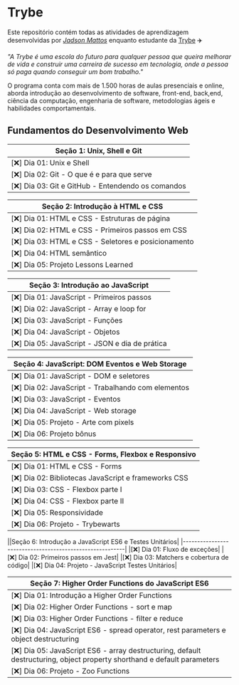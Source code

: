 # Trybe

Este repositório contém todas as atividades de aprendizagem desenvolvidas por _[Jadson Mattos](https://linkedin.com/in/jadsonmattos)_ enquanto estudante da [Trybe](https://www.betrybe.com/) :airplane:

_"A Trybe é uma escola do futuro para qualquer pessoa que queira melhorar de vida e construir uma carreira de sucesso em tecnologia, onde a pessoa só paga quando conseguir um bom trabalho."_

O programa conta com mais de 1.500 horas de aulas presenciais e online, aborda introdução ao desenvolvimento de software, front-end, back,end, ciência da computação, engenharia de software, metodologias ágeis e habilidades comportamentais.

## Fundamentos do Desenvolvimento Web

|Seção 1: Unix, Shell e Git|
|----------------------------|
|[:x:] Dia 01: Unix e Shell|
|[:x:] Dia 02: Git - O que é e para que serve|
|[:x:] Dia 03: Git e GitHub - Entendendo os comandos|

|Seção 2: Introdução à HTML e CSS|
|-------------------------------------|
|[:x:] Dia 01: HTML e CSS - Estruturas de página|
|[:x:] Dia 02: HTML e CSS - Primeiros passos em CSS|
|[:x:] Dia 03: HTML e CSS - Seletores e posicionamento|
|[:x:] Dia 04: HTML semântico|
|[:x:] Dia 05: Projeto Lessons Learned|

|Seção 3: Introdução ao JavaScript|
|-------------------------------------|
|[:x:] Dia 01: JavaScript - Primeiros passos|
|[:x:] Dia 02: JavaScript - Array e loop for|
|[:x:] Dia 03: JavaScript - Funções|
|[:x:] Dia 04: JavaScript - Objetos|
|[:x:] Dia 05: JavaScript - JSON e dia de prática|

|Seção 4: JavaScript: DOM Eventos e Web Storage|
|-------------------------------------------------|
|[:x:] Dia 01: JavaScript - DOM e seletores|
|[:x:] Dia 02: JavaScript - Trabalhando com elementos|
|[:x:] Dia 03: JavaScript - Eventos|
|[:x:] Dia 04: JavaScript - Web storage|
|[:x:] Dia 05: Projeto - Arte com pixels|
|[:x:] Dia 06: Projeto bônus|

|Seção 5: HTML e CSS - Forms, Flexbox e Responsivo|
|-------------------------------------------------|
|[:x:] Dia 01: HTML e CSS - Forms|
|[:x:] Dia 02: Bibliotecas JavaScript e frameworks CSS|
|[:x:] Dia 03: CSS - Flexbox parte I|
|[:x:] Dia 04: CSS - Flexbox parte II|
|[:x:] Dia 05: Responsividade|
|[:x:] Dia 06: Projeto - Trybewarts|

||Seção 6: Introdução a JavaScript ES6 e Testes Unitários|
|---------------------------------------------------------|
|[:x:] Dia 01: Fluxo de exceções|
|[:x:] Dia 02: Primeiros passos em Jest|
|[:x:] Dia 03: Matchers e cobertura de código|
|[:x:] Dia 04: Projeto - JavaScript Testes Unitários|

|Seção 7: Higher Order Functions do JavaScript ES6|
|-------------------------------------------------|
|[:x:] Dia 01: Introdução a Higher Order Functions|
|[:x:] Dia 02: Higher Order Functions - sort e map|
|[:x:] Dia 03: Higher Order Functions - filter e reduce|
|[:x:] Dia 04: JavaScript ES6 - spread operator, rest parameters e object destructuring|
|[:x:] Dia 05: JavaScript ES6 - array destructuring, default destructuring, object property shorthand e default parameters|
|[:x:] Dia 06: Projeto - Zoo Functions|